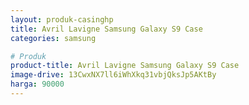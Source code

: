 ```yaml
---
layout: produk-casinghp
title: Avril Lavigne Samsung Galaxy S9 Case
categories: samsung

# Produk
product-title: Avril Lavigne Samsung Galaxy S9 Case
image-drive: 13CwxNX7ll6iWhXkq31vbjQksJp5AKtBy
harga: 90000
---
```

